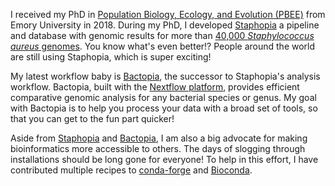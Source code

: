
I received my PhD in [Population Biology, Ecology, and Evolution (PBEE)](http://www.biomed.emory.edu/PROGRAM_SITES/PBEE/index.html) 
from Emory University in 2018. During my PhD, I developed [Staphopia](https://staphopia.emory.edu) 
a pipeline and database with genomic results for more than [40,000 *Staphylococcus aureus* 
genomes](https://peerj.com/articles/5261/). You know what's even better!? People around the world are still 
using Staphopia, which is super exciting!

My latest workflow baby is [Bactopia](https://bactopia.github.io/), the successor to Staphopia's analysis workflow. 
Bactopia, built with the [Nextflow platform](https://www.nextflow.io/), provides efficient comparative genomic 
analysis for any bacterial species or genus. My goal with Bactopia is to help you process your data with a broad set 
of tools, so that you can get to the fun part quicker!

Aside from [Staphopia](https://staphopia.emory.edu) and [Bactopia](https://bactopia.github.io/), I am also a big advocate for making bioinformatics more accessible to others. The days of slogging through installations should be long gone for everyone! To help in this effort, I have contributed multiple recipes to [conda-forge](https://conda-forge.org/) and [Bioconda](https://bioconda.github.io/contributor/index.html).
